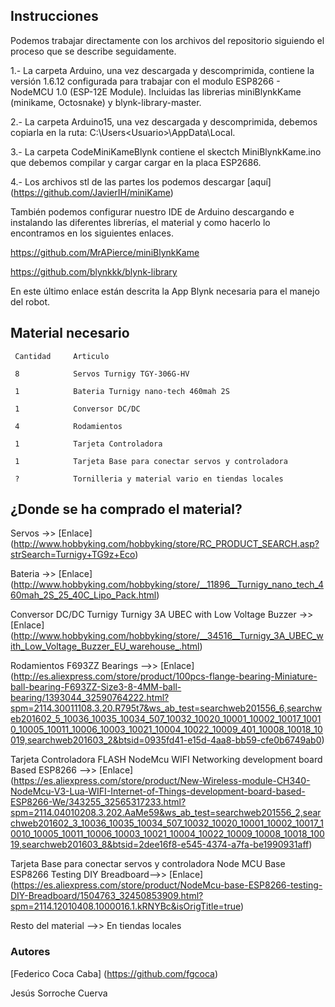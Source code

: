 ## **Instrucciones**

Podemos trabajar directamente con los archivos del repositorio siguiendo el proceso que se describe seguidamente.

1.- La carpeta Arduino, una vez descargada y descomprimida, contiene la versión 1.6.12 configurada para trabajar con el modulo
ESP8266 - NodeMCU 1.0 (ESP-12E Module). Incluidas las librerias miniBlynkKame (minikame, Octosnake)
y blynk-library-master.

2.- La carpeta Arduino15, una vez descargada y descomprimida, debemos copiarla en la ruta: C:\Users\<Usuario>\AppData\Local.

3.- La carpeta CodeMiniKameBlynk contiene el skectch MiniBlynkKame.ino que debemos compilar y cargar cargar en la placa ESP2686.

4.- Los archivos stl de las partes los podemos descargar [aquí] (https://github.com/JavierIH/miniKame)

También podemos configurar nuestro IDE de Arduino descargando e instalando las diferentes librerías, el material y como hacerlo lo encontramos en los siguientes enlaces.

https://github.com/MrAPierce/miniBlynkKame

https://github.com/blynkkk/blynk-library

En este último enlace están descrita la App Blynk necesaria para el manejo del robot.

## **Material necesario**

     Cantidad     Articulo

     8            Servos Turnigy TGY-306G-HV 
     
     1            Bateria Turnigy nano-tech 460mah 2S 
     
     1            Conversor DC/DC 
     
     4            Rodamientos
     
     1            Tarjeta Controladora
     
     1            Tarjeta Base para conectar servos y controladora
     
     ?            Tornilleria y material vario en tiendas locales

## **¿Donde se ha comprado el material?**
Servos ->> [Enlace] (http://www.hobbyking.com/hobbyking/store/RC_PRODUCT_SEARCH.asp?strSearch=Turnigy+TG9z+Eco)

Bateria ->> [Enlace] (http://www.hobbyking.com/hobbyking/store/__11896__Turnigy_nano_tech_460mah_2S_25_40C_Lipo_Pack.html)

Conversor DC/DC Turnigy Turnigy 3A UBEC with Low Voltage Buzzer ->> [Enlace] (http://www.hobbyking.com/hobbyking/store/__34516__Turnigy_3A_UBEC_with_Low_Voltage_Buzzer_EU_warehouse_.html)

Rodamientos F693ZZ Bearings -->> [Enlace] (http://es.aliexpress.com/store/product/100pcs-flange-bearing-Miniature-ball-bearing-F693ZZ-Size3-8-4MM-ball-bearing/1393044_32590764222.html?spm=2114.30011108.3.20.R795t7&ws_ab_test=searchweb201556_6,searchweb201602_5_10036_10035_10034_507_10032_10020_10001_10002_10017_10010_10005_10011_10006_10003_10021_10004_10022_10009_401_10008_10018_10019,searchweb201603_2&btsid=0935fd41-e15d-4aa8-bb59-cfe0b6749ab0)

Tarjeta Controladora FLASH NodeMcu WIFI Networking development board Based ESP8266 -->> [Enlace] (https://es.aliexpress.com/store/product/New-Wireless-module-CH340-NodeMcu-V3-Lua-WIFI-Internet-of-Things-development-board-based-ESP8266-We/343255_32565317233.html?spm=2114.04010208.3.202.AaMe59&ws_ab_test=searchweb201556_2,searchweb201602_3_10036_10035_10034_507_10032_10020_10001_10002_10017_10010_10005_10011_10006_10003_10021_10004_10022_10009_10008_10018_10019,searchweb201603_8&btsid=2dee16f8-e545-4374-a7fa-be1990931aff)

Tarjeta Base para conectar servos y controladora Node MCU Base ESP8266 Testing DIY Breadboard-->> [Enlace] (https://es.aliexpress.com/store/product/NodeMcu-base-ESP8266-testing-DIY-Breadboard/1504763_32450853909.html?spm=2114.12010408.1000016.1.kRNYBc&isOrigTitle=true)

Resto del material -->> En tiendas locales

### **Autores**

[Federico Coca Caba] (https://github.com/fgcoca)

Jesús Sorroche Cuerva

